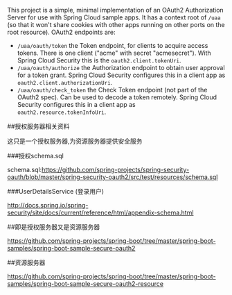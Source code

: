 This project is a simple, minimal implementation of an OAuth2
Authorization Server for use with Spring Cloud sample apps. It has a
context root of `/uaa` (so that it won't share cookies with other apps
running on other ports on the root resource). OAuth2 endpoints are:

* `/uaa/oauth/token` the Token endpoint, for clients to acquire access
  tokens. There is one client ("acme" with secret "acmesecret"). With
  Spring Cloud Security this is the `oauth2.client.tokenUri`.
* `/uaa/oauth/authorize` the Authorization endpoint to obtain user
  approval for a token grant.  Spring Cloud Security configures this
  in a client app as `oauth2.client.authorizationUri`.
* `/uaa/oauth/check_token` the Check Token endpoint (not part of the
  OAuth2 spec). Can be used to decode a token remotely. Spring Cloud
  Security configures this in a client app as
  `oauth2.resource.tokenInfoUri`.

##授权服务器相关资料

这只是一个授权服务器,为资源服务器提供安全服务

###授权schema.sql

schema.sql:https://github.com/spring-projects/spring-security-oauth/blob/master/spring-security-oauth2/src/test/resources/schema.sql

###UserDetailsService (登录用户)

http://docs.spring.io/spring-security/site/docs/current/reference/html/appendix-schema.html

##即是授权服务器又是资源服务器

https://github.com/spring-projects/spring-boot/tree/master/spring-boot-samples/spring-boot-sample-secure-oauth2


##资源服务器

https://github.com/spring-projects/spring-boot/tree/master/spring-boot-samples/spring-boot-sample-secure-oauth2-resource